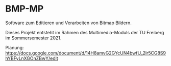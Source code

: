 # BMP-MP
Software zum Editieren und Verarbeiten von Bitmap Bildern.

Dieses Projekt entsteht im Rahmen des Multimedia-Moduls der TU Freiberg im Sommersemester 2021.

Planung:
https://docs.google.com/document/d/14H8amvG2GYcUN4bwfU_2lr5CG8S9hYBFyLnXGOnZBwY/edit
